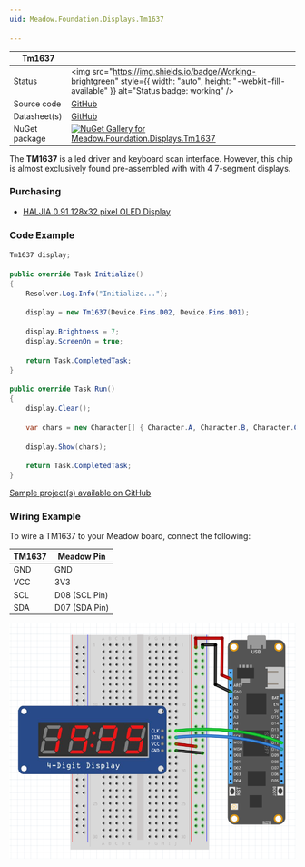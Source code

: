 ```yaml
---
uid: Meadow.Foundation.Displays.Tm1637

---
```


| Tm1637 | |
|--------|--------|
| Status | <img src="https://img.shields.io/badge/Working-brightgreen" style={{ width: "auto", height: "-webkit-fill-available" }} alt="Status badge: working" /> |
| Source code | [GitHub](https://github.com/WildernessLabs/Meadow.Foundation/tree/main/Source/Meadow.Foundation.Peripherals/Displays.Tm1637) |
| Datasheet(s) | [GitHub](https://github.com/WildernessLabs/Meadow.Foundation/tree/main/Source/Meadow.Foundation.Peripherals/Displays.Tm1637/Datasheet) |
| NuGet package | <a href="https://www.nuget.org/packages/Meadow.Foundation.Displays.Tm1637/" target="_blank"><img src="https://img.shields.io/nuget/v/Meadow.Foundation.Displays.Tm1637.svg?label=Meadow.Foundation.Displays.Tm1637" alt="NuGet Gallery for Meadow.Foundation.Displays.Tm1637" /></a> |

The **TM1637** is a led driver and keyboard scan interface. However, this chip is almost exclusively found pre-assembled with with 4 7-segment displays.

### Purchasing

* [HALJIA 0.91 128x32 pixel OLED Display](https://www.amazon.co.uk/gp/product/B071Z18R1M/ref=oh_aui_detailpage_o03_s00?ie=UTF8&psc=1)

### Code Example

```csharp
Tm1637 display;

public override Task Initialize()
{
    Resolver.Log.Info("Initialize...");

    display = new Tm1637(Device.Pins.D02, Device.Pins.D01);

    display.Brightness = 7;
    display.ScreenOn = true;

    return Task.CompletedTask;
}

public override Task Run()
{
    display.Clear();

    var chars = new Character[] { Character.A, Character.B, Character.C, Character.D };

    display.Show(chars);

    return Task.CompletedTask;
}

```

[Sample project(s) available on GitHub](https://github.com/WildernessLabs/Meadow.Foundation/tree/main/Source/Meadow.Foundation.Peripherals/Displays.Tm1637/Samples/Tm1637_Sample)

### Wiring Example

 To wire a TM1637 to your Meadow board, connect the following:

| TM1637  | Meadow Pin    |
|---------|---------------|
| GND     | GND           |
| VCC     | 3V3           |
| SCL     | D08 (SCL Pin) |
| SDA     | D07 (SDA Pin) |

![Wiring a TM1637 to a Meadow F7](/docs/API_Assets/Meadow.Foundation.Displays.Tm1637/Tm1637_Fritzing.png)
